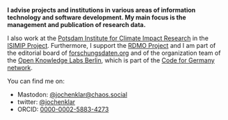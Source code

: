 **I advise projects and institutions in various areas of information technology and software development. My main focus is the management and publication of research data.**

I also work at the [Potsdam Institute for Climate Impact Research](https://pik-potsdam.de) in the [ISIMIP Project](https://www.isimip.org/). Furthermore, I support the [RDMO Project](https://rdmorganiser.github.io/) and I am part of the editorial board of [forschungsdaten.org](https://www.forschungsdaten.org) and of the organization team of the [Open Knowledge Labs Berlin](https://codefor.de/berlin/), which is part of the [Code for Germany network](https://codefor.de).

You can find me on:

<ul>
  <li>Mastodon: <a rel="me" href="https://chaos.social/@jochenklar">@jochenklar@chaos.social</a></li>
  <li>twitter: <a rel="me" href="https://twitter.com/jochenklar">@jochenklar</a></li>
  <li>ORCID: <a rel="me" href="[https://twitter.com/jochenklar](http://orcid.org/0000-0002-5883-4273)">0000-0002-5883-4273</a></li>
</ul>
